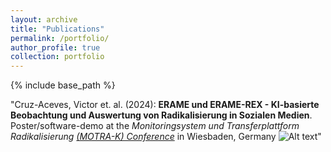```yaml
---
layout: archive
title: "Publications"
permalink: /portfolio/
author_profile: true
collection: portfolio
---
```


{% include base_path %}

"Cruz-Aceves, Victor et. al. (2024): **ERAME und ERAME-REX - KI-basierte Beobachtung und Auswertung von Radikalisierung in Sozialen Medien**. Poster/software-demo at the *Monitoringsystem und Transferplattform Radikalisierung* [*(MOTRA-K) Conference*](https://www.motra.info/motra-k-2024/) in Wiesbaden, Germany ![Alt text](../images/v2_s_MOTRA-K-Poster_geschw%C3%A4rzt.jpg)"